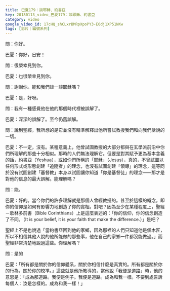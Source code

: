 ```yaml
---
title: 巴夏179：談耶穌、約書亞
key: 20180113_video_巴夏179：談耶穌、約書亞
category: video
google_video_id: 17cHQ_shCLxrBMRpXpoPY3-E0dj1XP51NKw
tags: [影片｜編號系列]
---
```


問：你好。

巴夏：你好，日安！

問：很榮幸見到你。

巴夏：也很榮幸見到你。

問：謝謝你。能和我們談一談耶穌嗎？

巴夏：是，好呀。

問：我有一種感覺他在他的那個時代裡被誤解了。

巴夏：深深的誤解了。至今仍舊誤解。

問：說到聖經，我所想的是它並沒有精準解釋出他所嘗試教授我們和向我們訴說的一切。

巴夏：不一定，沒有。某種意義上，他曾試圖教授的大部分都與在玄學派前沿中你們所理解的那些十分相似。那時的人們無法理解它。但要是對其賦予更為基本含義的話，約書亞（Yeshua），或如你們所稱的「耶穌」（Jesus），真的，不曾試圖以任何形式或形態創建「追隨者」的理念，也沒有試圖創建「領導」的理念，這等同於沒有試圖創建「基督教」本身以試圖讓你知道「你是基督徒」的理念——那才是對他的信息的最大誤解。能理解嗎？

問：能。

巴夏：好的。當今你們的許多理解就是那個人曾經教授的。甚至於這樣的概念，即你的信仰是如何有影響力地創造了你的實相。對吧？因為至少在某種程度上，聖經－歌林多前書（Bible Corinthians）上是這麼表述的：「你的信仰，你的信念創造了不同。（It is your belief, it is your faith that make the difference.）」是吧？

聖經上不是也說過「當約書亞回到他的家鄉，因為那裡的人們只知道他是個木匠，所以不相信其他人說的他所能做的那些事，他在自己的家鄉一件都沒能做過。」而聖經非常清楚地說過這些。你理解嗎？

問：是的

巴夏：「所有都是關於你的信仰體系，關於你相信什麼是真實的。所有都是關於你的行為，關於你的校準。」這些就是他所教導的，當他說「我便是道路」時，他的意思是：「成為那道路。我便是例子。我便是道路。成為和我一樣。不要到處告訴每個人：汝是怎樣的。成為和我一樣！」
